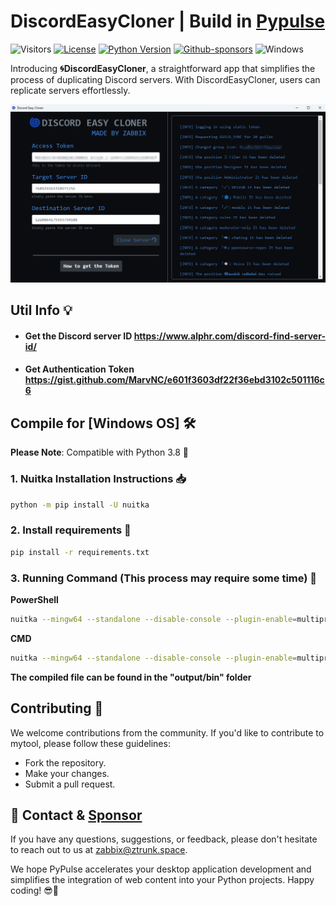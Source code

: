 ﻿# DiscordEasyCloner | Build in [**Pypulse**](https://github.com/zabbix-byte/PyPulse)
![Visitors](https://api.visitorbadge.io/api/visitors?path=https%3A%2F%2Fgithub.com%2Fzabbix-byte%2FDiscordEasyCloner%2F&countColor=%23263759)
[![License](https://img.shields.io/badge/License-MIT-blue.svg?style=for-the-badge&logo=windows&logoColor=white)](https://opensource.org/licenses/MIT)
[![Python Version](https://img.shields.io/badge/Python-3.8-blue?style=for-the-badge&logo=windows&logoColor=white)](https://www.python.org/downloads/)
[![Github-sponsors](https://img.shields.io/badge/sponsor-30363D?style=for-the-badge&logo=GitHub-Sponsors&logoColor=white)](https://github.com/sponsors/zabbix-byte)
![Windows](https://img.shields.io/badge/Windows-0078D6?style=for-the-badge&logo=windows&logoColor=white)


Introducing **🌀DiscordEasyCloner**, a straightforward app that simplifies the process of duplicating Discord servers. With DiscordEasyCloner, users can replicate servers effortlessly.

![](https://github.com/zabbix-byte/DiscordEasyCloner/blob/main/aplication_preview.png)

## Util Info 💡
- #### Get the Discord server ID https://www.alphr.com/discord-find-server-id/
- #### Get Authentication Token https://gist.github.com/MarvNC/e601f3603df22f36ebd3102c501116c6

## Compile for [Windows OS] 🛠️
**Please Note**: Compatible with Python 3.8 🐍
### 1. Nuitka Installation Instructions 📥
```sh
python -m pip install -U nuitka
```
### 2. Install requirements 🐍
```sh
pip install -r requirements.txt
```
### 3. Running Command (This process may require some time) 🔄

**PowerShell**
```sh
nuitka --mingw64 --standalone --disable-console --plugin-enable=multiprocessing --show-memory --show-progress --output-dir=output --include-module=baseapp --include-data-file=window_logo.ico=. --include-data-file=data.json=. --include-data-dir=templates=templates  --include-data-dir=static=static .\DiscordEasyCloner.py ; xcopy baseapp output\DiscordEasyCloner.dist\baseapp /i /s
```
**CMD**
```sh
nuitka --mingw64 --standalone --disable-console --plugin-enable=multiprocessing --show-memory --show-progress --output-dir=output --include-module=baseapp --include-data-file=window_logo.ico=. --include-data-file=data.json=. --include-data-dir=templates=templates  --include-data-dir=static=static .\DiscordEasyCloner.py && xcopy baseapp output\DiscordEasyCloner.dist\baseapp /i /s
```
**The compiled file can be found in the "output/bin" folder**

## Contributing 🤝
We welcome contributions from the community. If you'd like to contribute to mytool, please follow these guidelines:

- Fork the repository.
- Make your changes.
- Submit a pull request.

## 💌 Contact & [Sponsor](https://github.com/sponsors/zabbix-byte)

If you have any questions, suggestions, or feedback, please don't hesitate to reach out to us at [zabbix@ztrunk.space](mailto:zabbix@ztrunk.space).

We hope PyPulse accelerates your desktop application development and simplifies the integration of web content into your Python projects. Happy coding! 😎🚀


